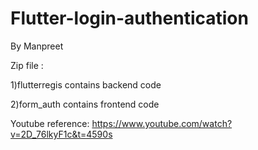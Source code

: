 # Flutter-login-authentication
By Manpreet

Zip file :

1)flutterregis contains backend code

2)form_auth contains frontend code




Youtube reference:
https://www.youtube.com/watch?v=2D_76lkyF1c&t=4590s
